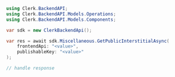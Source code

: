 <!-- Start SDK Example Usage [usage] -->
```csharp
using Clerk.BackendAPI;
using Clerk.BackendAPI.Models.Operations;
using Clerk.BackendAPI.Models.Components;

var sdk = new ClerkBackendApi();

var res = await sdk.Miscellaneous.GetPublicInterstitialAsync(
    frontendApi: "<value>",
    publishableKey: "<value>"
);

// handle response
```
<!-- End SDK Example Usage [usage] -->